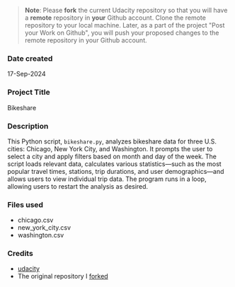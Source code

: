 >**Note**: Please **fork** the current Udacity repository so that you will have a **remote** repository in **your** Github account. Clone the remote repository to your local machine. Later, as a part of the project "Post your Work on Github", you will push your proposed changes to the remote repository in your Github account.

### Date created 
17-Sep-2024

### Project Title
Bikeshare

### Description
This Python script, `bikeshare.py`, analyzes bikeshare data for three U.S. cities: Chicago, New York City, and Washington. It prompts the user to select a city and apply filters based on month and day of the week. The script loads relevant data, calculates various statistics—such as the most popular travel times, stations, trip durations, and user demographics—and allows users to view individual trip data. The program runs in a loop, allowing users to restart the analysis as desired.

### Files used
- chicago.csv
- new_york_city.csv
- washington.csv

### Credits
- [udacity](www.udacity.com)
- The original repository I [forked](https://github.com/udacity/pdsnd_github)

